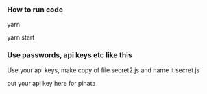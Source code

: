 ### How to run code

yarn

yarn start

### Use passwords, api keys etc like this

Use your api keys, make copy of file secret2.js and name it secret.js

put your api key here for pinata
